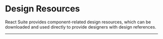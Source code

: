 # Design Resources

React Suite provides component-related design resources, which can be downloaded and used directly to provide designers with design references.

---
